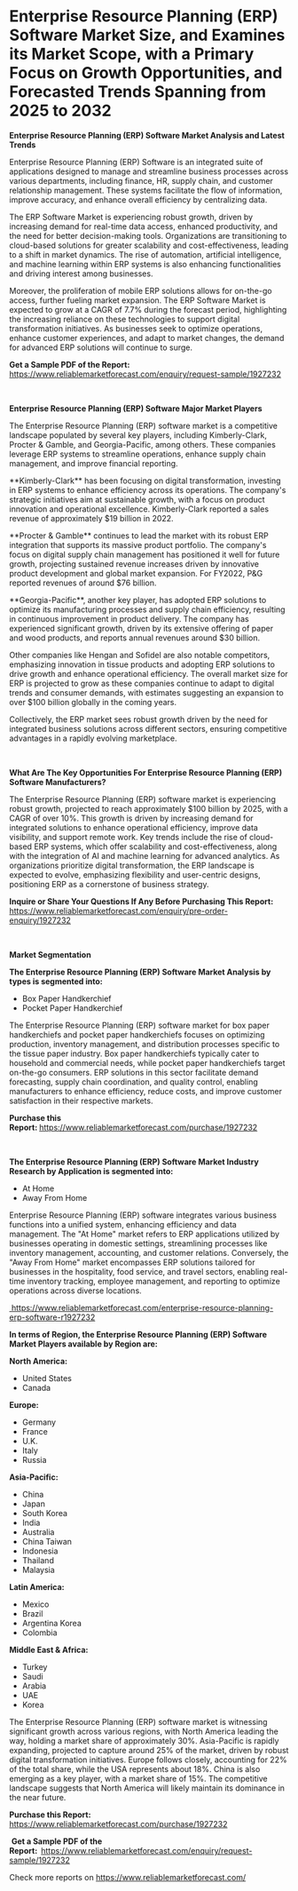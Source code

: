 <p><h1>Enterprise Resource Planning (ERP) Software Market Size, and Examines its Market Scope, with a Primary Focus on Growth Opportunities, and Forecasted Trends Spanning from 2025 to 2032</h1></p><p><strong>Enterprise Resource Planning (ERP) Software Market Analysis and Latest Trends</strong></p>
<p><p>Enterprise Resource Planning (ERP) Software is an integrated suite of applications designed to manage and streamline business processes across various departments, including finance, HR, supply chain, and customer relationship management. These systems facilitate the flow of information, improve accuracy, and enhance overall efficiency by centralizing data. </p><p>The ERP Software Market is experiencing robust growth, driven by increasing demand for real-time data access, enhanced productivity, and the need for better decision-making tools. Organizations are transitioning to cloud-based solutions for greater scalability and cost-effectiveness, leading to a shift in market dynamics. The rise of automation, artificial intelligence, and machine learning within ERP systems is also enhancing functionalities and driving interest among businesses.</p><p>Moreover, the proliferation of mobile ERP solutions allows for on-the-go access, further fueling market expansion. The ERP Software Market is expected to grow at a CAGR of 7.7% during the forecast period, highlighting the increasing reliance on these technologies to support digital transformation initiatives. As businesses seek to optimize operations, enhance customer experiences, and adapt to market changes, the demand for advanced ERP solutions will continue to surge.</p></p>
<p><strong>Get a Sample PDF of the Report:&nbsp;</strong> <a href="https://www.reliablemarketforecast.com/enquiry/request-sample/1927232?utm_campaign=1899&utm_medium=2&utm_source=Github&utm_content=ia&utm_term=15012025&utm_id=enterprise-resource-planning-erp-software">https://www.reliablemarketforecast.com/enquiry/request-sample/1927232</a></p>
<p>&nbsp;</p>
<p><strong>Enterprise Resource Planning (ERP) Software Major Market Players</strong></p>
<p><p>The Enterprise Resource Planning (ERP) software market is a competitive landscape populated by several key players, including Kimberly-Clark, Procter & Gamble, and Georgia-Pacific, among others. These companies leverage ERP systems to streamline operations, enhance supply chain management, and improve financial reporting.</p><p>**Kimberly-Clark** has been focusing on digital transformation, investing in ERP systems to enhance efficiency across its operations. The company's strategic initiatives aim at sustainable growth, with a focus on product innovation and operational excellence. Kimberly-Clark reported a sales revenue of approximately $19 billion in 2022.</p><p>**Procter & Gamble** continues to lead the market with its robust ERP integration that supports its massive product portfolio. The company's focus on digital supply chain management has positioned it well for future growth, projecting sustained revenue increases driven by innovative product development and global market expansion. For FY2022, P&G reported revenues of around $76 billion.</p><p>**Georgia-Pacific**, another key player, has adopted ERP solutions to optimize its manufacturing processes and supply chain efficiency, resulting in continuous improvement in product delivery. The company has experienced significant growth, driven by its extensive offering of paper and wood products, and reports annual revenues around $30 billion.</p><p>Other companies like Hengan and Sofidel are also notable competitors, emphasizing innovation in tissue products and adopting ERP solutions to drive growth and enhance operational efficiency. The overall market size for ERP is projected to grow as these companies continue to adapt to digital trends and consumer demands, with estimates suggesting an expansion to over $100 billion globally in the coming years.</p><p>Collectively, the ERP market sees robust growth driven by the need for integrated business solutions across different sectors, ensuring competitive advantages in a rapidly evolving marketplace.</p></p>
<p>&nbsp;</p>
<p><strong>What Are The Key Opportunities For Enterprise Resource Planning (ERP) Software Manufacturers?</strong></p>
<p><p>The Enterprise Resource Planning (ERP) software market is experiencing robust growth, projected to reach approximately $100 billion by 2025, with a CAGR of over 10%. This growth is driven by increasing demand for integrated solutions to enhance operational efficiency, improve data visibility, and support remote work. Key trends include the rise of cloud-based ERP systems, which offer scalability and cost-effectiveness, along with the integration of AI and machine learning for advanced analytics. As organizations prioritize digital transformation, the ERP landscape is expected to evolve, emphasizing flexibility and user-centric designs, positioning ERP as a cornerstone of business strategy.</p></p>
<p><strong>Inquire or Share Your Questions If Any Before Purchasing This Report:</strong> <a href="https://www.reliablemarketforecast.com/enquiry/pre-order-enquiry/1927232?utm_campaign=1899&utm_medium=2&utm_source=Github&utm_content=ia&utm_term=15012025&utm_id=enterprise-resource-planning-erp-software">https://www.reliablemarketforecast.com/enquiry/pre-order-enquiry/1927232</a></p>
<p>&nbsp;</p>
<p><strong>Market Segmentation</strong></p>
<p><strong>The Enterprise Resource Planning (ERP) Software Market Analysis by types is segmented into:</strong></p>
<p><ul><li>Box Paper Handkerchief</li><li>Pocket Paper Handkerchief</li></ul></p>
<p><p>The Enterprise Resource Planning (ERP) software market for box paper handkerchiefs and pocket paper handkerchiefs focuses on optimizing production, inventory management, and distribution processes specific to the tissue paper industry. Box paper handkerchiefs typically cater to household and commercial needs, while pocket paper handkerchiefs target on-the-go consumers. ERP solutions in this sector facilitate demand forecasting, supply chain coordination, and quality control, enabling manufacturers to enhance efficiency, reduce costs, and improve customer satisfaction in their respective markets.</p></p>
<p><strong>Purchase this Report:&nbsp;</strong><a href="https://www.reliablemarketforecast.com/purchase/1927232?utm_campaign=1899&utm_medium=2&utm_source=Github&utm_content=ia&utm_term=15012025&utm_id=enterprise-resource-planning-erp-software">https://www.reliablemarketforecast.com/purchase/1927232</a></p>
<p>&nbsp;</p>
<p><strong>The Enterprise Resource Planning (ERP) Software Market Industry Research by Application is segmented into:</strong></p>
<p><ul><li>At Home</li><li>Away From Home</li></ul></p>
<p><p>Enterprise Resource Planning (ERP) software integrates various business functions into a unified system, enhancing efficiency and data management. The "At Home" market refers to ERP applications utilized by businesses operating in domestic settings, streamlining processes like inventory management, accounting, and customer relations. Conversely, the "Away From Home" market encompasses ERP solutions tailored for businesses in the hospitality, food service, and travel sectors, enabling real-time inventory tracking, employee management, and reporting to optimize operations across diverse locations.</p></p>
<p><a href="https://www.reliablemarketforecast.com/enterprise-resource-planning-erp-software-r1927232?utm_campaign=1899&utm_medium=2&utm_source=Github&utm_content=ia&utm_term=15012025&utm_id=enterprise-resource-planning-erp-software">&nbsp;https://www.reliablemarketforecast.com/enterprise-resource-planning-erp-software-r1927232</a></p>
<p><strong>In terms of Region, the Enterprise Resource Planning (ERP) Software Market Players available by Region are:</strong></p>
<p>
    <p> <strong> North America: </strong>
        <ul>
            <li>United States</li>
            <li>Canada</li>
        </ul>
        </p> 
    <p> <strong> Europe: </strong>
        <ul>
            <li>Germany</li>
            <li>France</li>
            <li>U.K.</li>
            <li>Italy</li>
            <li>Russia</li>
        </ul>
        </p> 
    <p> <strong> Asia-Pacific: </strong>
        <ul>
            <li>China</li>
            <li>Japan</li>
            <li>South Korea</li>
            <li>India</li>
            <li>Australia</li>
            <li>China Taiwan</li>
            <li>Indonesia</li>
            <li>Thailand</li>
            <li>Malaysia</li>
        </ul>
        </p> 
    <p> <strong> Latin America: </strong>
        <ul>
            <li>Mexico</li>
            <li>Brazil</li>
            <li>Argentina Korea</li>
            <li>Colombia</li>
        </ul>
        </p> 
    <p> <strong> Middle East & Africa: </strong>
        <ul>
            <li>Turkey</li>
            <li>Saudi</li>
            <li>Arabia</li>
            <li>UAE</li>
            <li>Korea</li>
        </ul>
    </p>
    </p>
<p><p>The Enterprise Resource Planning (ERP) software market is witnessing significant growth across various regions, with North America leading the way, holding a market share of approximately 30%. Asia-Pacific is rapidly expanding, projected to capture around 25% of the market, driven by robust digital transformation initiatives. Europe follows closely, accounting for 22% of the total share, while the USA represents about 18%. China is also emerging as a key player, with a market share of 15%. The competitive landscape suggests that North America will likely maintain its dominance in the near future.</p></p>
<p><strong>Purchase this Report: </strong><a href="https://www.reliablemarketforecast.com/purchase/1927232?utm_campaign=1899&utm_medium=2&utm_source=Github&utm_content=ia&utm_term=15012025&utm_id=enterprise-resource-planning-erp-software">https://www.reliablemarketforecast.com/purchase/1927232</a></p>
<p>&nbsp;<strong>Get a Sample PDF of the Report:&nbsp;&nbsp;</strong><a href="https://www.reliablemarketforecast.com/enquiry/request-sample/1927232?utm_campaign=1899&utm_medium=2&utm_source=Github&utm_content=ia&utm_term=15012025&utm_id=enterprise-resource-planning-erp-software">https://www.reliablemarketforecast.com/enquiry/request-sample/1927232</a></p>
<p><strong></strong></p>
<p>Check more reports on <a href="https://www.reliablemarketforecast.com/?utm_campaign=1899&utm_medium=2&utm_source=Github&utm_content=ia&utm_term=15012025&utm_id=enterprise-resource-planning-erp-software">https://www.reliablemarketforecast.com/</a></p>